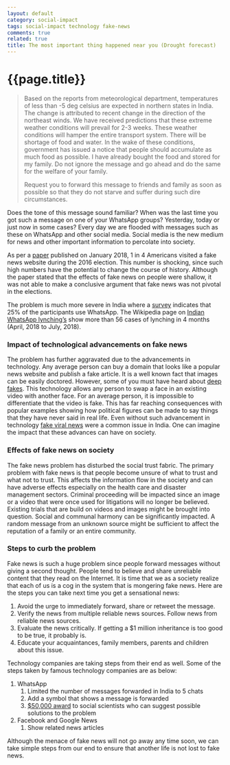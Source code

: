 ```yaml
---
layout: default
category: social-impact
tags: social-impact technology fake-news
comments: true
related: true
title: The most important thing happened near you (Drought forecast)
---
```

# {{page.title}}
> Based on the reports from meteorological department, temperatures of less than -5 deg celsius are expected in northern states in India. The change is  attributed to recent change in the direction of the northeast winds. We have received predictions that these extreme weather conditions will prevail for 2-3 weeks. These weather conditions will hamper the entire transport system. There will be shortage of food and water. In the wake of these conditions, government has issued a notice that people should accumulate as much food as possible. I have already bought the food and stored for my family. Do not ignore the message and go ahead and do the same for the welfare of your family.
>
> Request you to forward this message to friends and family as soon as possible so that they do not starve and suffer during such dire circumstances.

Does the tone of this message sound familiar? When was the last time you got such a message on one of your WhatsApp groups? Yesterday, today or just now in some cases? Every day we are flooded with messages such as these on WhatsApp and other social media. Social media is the new medium for news and other important information to percolate into society. 

As per a [paper]( http://www.dartmouth.edu/~nyhan/fake-news-2016.pdf) published on January 2018, 1 in 4 Americans visited a fake news website during the 2016 election. This number is shocking, since such high numbers have the potential to change the course of history. Although the paper stated that the effects of fake news on people were shallow, it was not able to make a conclusive argument that fake news was not pivotal in the elections. 

The problem is much more severe in India where a [survey](https://www.livemint.com/Technology/O6DLmIibCCV5luEG9XuJWL/How-widespread-is-WhatsApps-usage-in-India.html) indicates that 25% of the participants use WhatsApp. The Wikipedia page on [Indian WhatsApp lynching’s](https://en.wikipedia.org/wiki/Indian_Whatsapp_lynchings) show more than 56 cases of lynching in 4 months (April, 2018 to July, 2018).

### Impact of technological advancements on fake news
The problem has further aggravated due to the advancements in technology. Any average person can buy a domain that looks like a popular news website and publish a fake article. It is a well known fact that images can be easily doctored. However, some  of you must have heard about [deep fakes](https://www.youtube.com/watch?v=dMF2i3A9Lzw). This technology allows any person to swap a face in an existing video with another face. For an average person, it is impossible to differentiate that the video is fake. This has far reaching consequences with popular examples showing how political figures can be made to say things that they have never said in real life. Even without such advancement in technology [fake viral news](https://www.buzzfeednews.com/article/pranavdixit/viral-whatsapp-hoaxes-are-indias-own-fake-news-crisis) were a common issue in India. One can imagine the impact that these advances can have on society.

### Effects of fake news on society
The fake news problem has disturbed the social trust fabric. The primary problem with fake news is that people become unsure of what to trust and what not to trust. This affects the information flow in the society and can have adverse effects especially on the health care and disaster management sectors. Criminal proceeding will be impacted since an image or a video that were once used for litigations will no longer be believed. Existing trials that are build on videos and images might be brought into question. Social and communal harmony can be significantly impacted. A random message from an unknown source might be sufficient to affect the reputation of a family or an entire community. 

### Steps to curb the problem
Fake news is such a huge problem since people forward messages without giving a second thought. People tend to believe and share unreliable content that they read on the Internet. It is time that we as a society realize that each of us is a cog in the system that is mongering fake news. 
Here are the steps you can take next time you get a sensational news:
1.	Avoid the urge to immediately forward, share or retweet the message. 
2.	Verify the news from multiple reliable news sources. Follow news from reliable news sources.
3.	Evaluate the news critically. If getting a $1 million inheritance is too good to be true, it probably is.
4.	Educate your acquaintances, family members, parents and children about this issue.

Technology companies are taking steps from their end as well. Some of the steps taken by famous technology companies are as below:
1.	WhatsApp 
    1.	Limited the number of messages forwarded in India to 5 chats
    2.	Add a symbol that shows a message is forwarded
    3.	[$50,000 award](https://www.whatsapp.com/research/awards/) to social scientists who can suggest possible solutions to the problem
2.	Facebook and Google News
    1.	Show related news articles

Although the menace of fake news will not go away any time soon, we can take simple steps from our end to ensure that another life is not lost to fake news.
